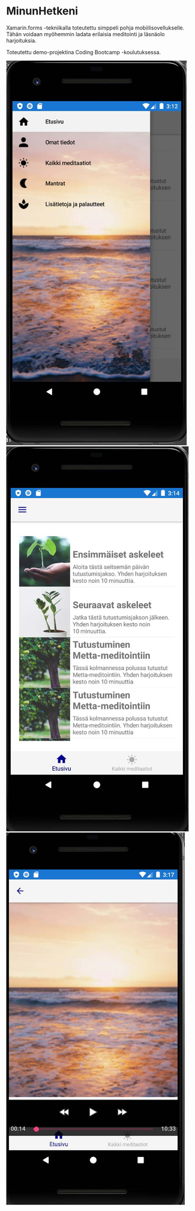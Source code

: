 # MinunHetkeni
Xamarin.forms -tekniikalla toteutettu simppeli pohja mobiilisovellukselle. Tähän voidaan myöhemmin ladata erilaisia meditointi ja läsnäolo harjoituksia.

Toteutettu demo-projektina Coding Bootcamp -koulutuksessa.

![](MinunHetkeni0.1_flyoutmenu.jpg)
![](MinunHetkeni0.1_mainpage.jpg)
![](MinunHetkeni0.1_mediaplayer.jpg)



